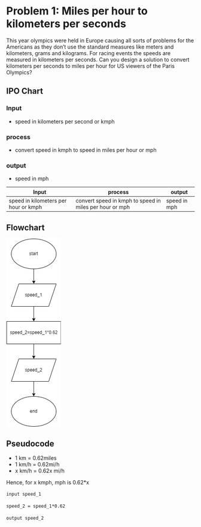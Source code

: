 # Problem 1: Miles per hour to kilometers per seconds

This year olympics were held in Europe causing all sorts of problems for the Americans as they don’t use the standard measures like meters and kilometers, grams and kilograms. For racing events the speeds are measured in kilometers per seconds. Can you design a solution to convert kilometers per seconds to miles per hour for US viewers of the Paris Olympics?

## IPO Chart

### Input

- speed in kilometers per second or kmph

### process

- convert speed in kmph to speed in miles per hour or mph

### output

- speed in mph

|Input|process|output|
|-|-|-|
|speed in kilometers per hour or kmph|convert speed in kmph to speed in miles per hour or mph|speed in mph|

## Flowchart

![problem1](drawings/prob1.drawio.png)

## Pseudocode

- 1 km = 0.62miles
- 1 km/h = 0.62mi/h
- x km/h = 0.62x mi/h

Hence, for x kmph, mph is 0.62*x

```pseudocode
input speed_1

speed_2 = speed_1*0.62

output speed_2

```
